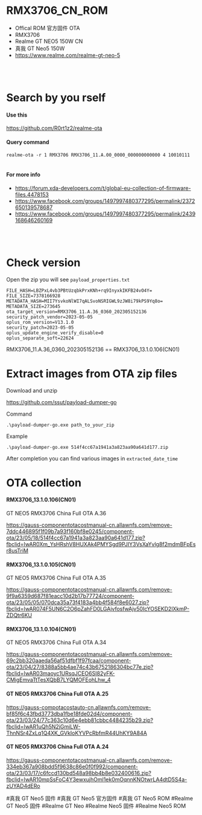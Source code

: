 # RMX3706_CN_ROM
- Offical ROM  官方固件   OTA
- RMX3706      
- Realme GT NEO5 150W CN
- 真我 GT Neo5 150W
- https://www.realme.com/realme-gt-neo-5
<br>
<br>


# Search by you rself
#### Use this

https://github.com/R0rt1z2/realme-ota

#### Query command

`realme-ota -r 1 RMX3706 RMX3706_11.A.00_0000_000000000000 4 10010111`
<br>
<br>

#### For more info

- https://forum.xda-developers.com/t/global-eu-collection-of-firmware-files.4478153
- https://www.facebook.com/groups/1497997480377295/permalink/2372650139578687
- https://www.facebook.com/groups/1497997480377295/permalink/2439168646260169
<br>
<br>

# Check version
Open the zip you will see `payload_properties.txt`
```
FILE_HASH=LBZPxL4vb3PBtUzqbkPrxKNh+rq9InyxkIKFB24vO4Y=
FILE_SIZE=7378166928
METADATA_HASH=MII7YsvkoNlWI7qALSvoNSRIGWL9zJW8i79kPS9Yq8o=
METADATA_SIZE=273645
ota_target_version=RMX3706_11.A.36_0360_202305152136
security_patch_vendor=2023-05-05
oplus_rom_version=V13.1.0
security_patch=2023-05-05
oplus_update_engine_verify_disable=0
oplus_separate_soft=22624
```
RMX3706_11.A.36_0360_202305152136 == RMX3706_13.1.0.106(CN01)


# Extract images from OTA zip files
Download and unzip

https://github.com/ssut/payload-dumper-go

Command

`.\payload-dumper-go.exe path_to_your_zip`

Example

`.\payload-dumper-go.exe 514f4cc67a1941a3a823aa90a641d177.zip`

After completion you can find various images in `extracted_date_time`


# OTA collection

#### RMX3706_13.1.0.106(CN01)
GT NEO5 RMX3706 China Full OTA A.36

https://gauss-componentotacostmanual-cn.allawnfs.com/remove-7ddc446895f1f09b7a93f160bf8e0245/component-ota/23/05/18/514f4cc67a1941a3a823aa90a641d177.zip?fbclid=IwAR0Xm_YsHRshV8HUXAk4PMYSgd9PJIY3VsXaYvlg8f2mdmBFpEsr8usTriM


#### RMX3706_13.1.0.105(CN01)
GT NEO5 RMX3706 China Full OTA A.35

https://gauss-componentotacostmanual-cn.allawnfs.com/remove-9f9a6359d687f81eacc10d2b17b77724/component-ota/23/05/05/070dca35a73f4183a4bb4f584f8e6027.zip?fbclid=IwAR074F5UN6C2O6pZahFD0LGAjvfosfwAjv50IcYOSEKD2lXkmP-ZDQtr6KU


#### RMX3706_13.1.0.104(CN01)
GT NEO5 RMX3706 China Full OTA A.34

https://gauss-componentotacostmanual-cn.allawnfs.com/remove-69c2bb320aaeda56af51dfbf1f97fcaa/component-ota/23/04/27/8388a5bb4ae74c43b6752186304bc77e.zip?fbclid=IwAR03maoyc1URsqJCEO6SI82yFK-CMigEmvaTtTesXQbB7LYQMOFEohLhw_4


#### GT NEO5 RMX3706 China Full OTA A.25
https://gauss-compotacostauto-cn.allawnfs.com/remove-bf85f6c43fbd3773dba1fbe18fde02d4/component-ota/23/03/24/77c363c10d6e4ebb81cbbc4484235b29.zip?fbclid=IwAR1uQh5N2jGmiLW-ThnNSr4ZxLq1Q4XK_GVkIoKYVPcRbfmR44UhKY9A84A


#### GT NEO5 RMX3706 China Full OTA A.24
https://gauss-componentotacostmanual-cn.allawnfs.com/remove-334eb367a908bdd5f9638c86e0f0f992/component-ota/23/03/17/c6fccd130bd548a98bb4b8e032400616.zip?fbclid=IwAR10mpSsFoC4Y3ewxujhOml1ek0mOqnnKNOtwrLA4dtD5S4a-zUYAD4dERo








#真我 GT Neo5 固件 
#真我 GT Neo5 官方固件 
#真我 GT Neo5 ROM 
#Realme GT Neo5 固件 
#Realme GT Neo
#Realme Neo5 固件 
#Realme Neo5 ROM
